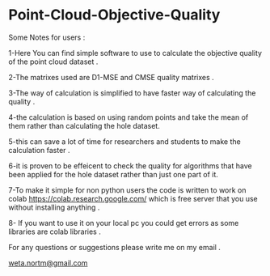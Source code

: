 # Point-Cloud-Objective-Quality

Some Notes for users :

1-Here You can find simple software to use to calculate the objective quality of the point cloud dataset .

2-The matrixes used are D1-MSE and CMSE quality matrixes .

3-The way of calculation is simplified to have faster way of calculating the quality .

4-the calculation is based on using random points and take the mean of them rather than calculating the hole dataset.

5-this can save a lot of time for researchers and students to make the calculation faster .

6-it is proven to be effeicent to check the quality for algorithms that have been applied for the hole dataset rather than just one part of it.

7-To make it simple for non python users the code is written to work on colab https://colab.research.google.com/ which is free server that you use without installing anything .

8- If you want to use it on your local pc you could get errors as some libraries are colab libraries .

For any questions or suggestions please write me on my email .

weta.nortm@gmail.com
